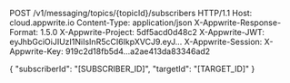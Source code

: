 POST /v1/messaging/topics/{topicId}/subscribers HTTP/1.1
Host: cloud.appwrite.io
Content-Type: application/json
X-Appwrite-Response-Format: 1.5.0
X-Appwrite-Project: 5df5acd0d48c2
X-Appwrite-JWT: eyJhbGciOiJIUzI1NiIsInR5cCI6IkpXVCJ9.eyJ...
X-Appwrite-Session: 
X-Appwrite-Key: 919c2d18fb5d4...a2ae413da83346ad2

{
  "subscriberId": "[SUBSCRIBER_ID]",
  "targetId": "[TARGET_ID]"
}
